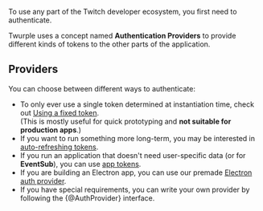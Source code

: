 To use any part of the Twitch developer ecosystem, you first need to authenticate.

Twurple uses a concept named **Authentication Providers** to provide different kinds of tokens to the other parts of the application.

## Providers

You can choose between different ways to authenticate:

- To only ever use a single token determined at instantiation time, check out [Using a fixed token](/docs/auth/providers/static).  
  (This is mostly useful for quick prototyping and **not suitable for production apps**.)
- If you want to run something more long-term, you may be interested in [auto-refreshing tokens](/docs/auth/providers/refreshing).
- If you run an application that doesn't need user-specific data (or for **EventSub**), you can use [app tokens](/docs/auth/providers/client-credentials).
- If you are building an Electron app, you can use our premade [Electron auth provider](/docs/auth/providers/electron).
- If you have special requirements, you can write your own provider by following the {@AuthProvider} interface.
